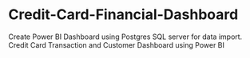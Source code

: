 # Credit-Card-Financial-Dashboard
Create Power BI Dashboard using Postgres SQL server for data import.
Credit Card Transaction and Customer Dashboard using Power BI
